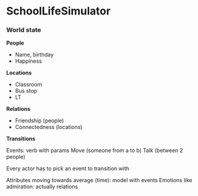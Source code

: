 # SchoolLifeSimulator

### World state

**People**

- Name, birthday
- Happiness

**Locations**

- Classroom
- Bus stop
- LT

**Relations**

- Friendship (people)
- Connectedness (locations)

**Transitions**

Events: verb with params
Move (someone from a to b)
Talk (between 2 people)

Every actor has to pick an event to transition with

Attributes moving towards average (time): model with events
Emotions like admiration: actually relations
